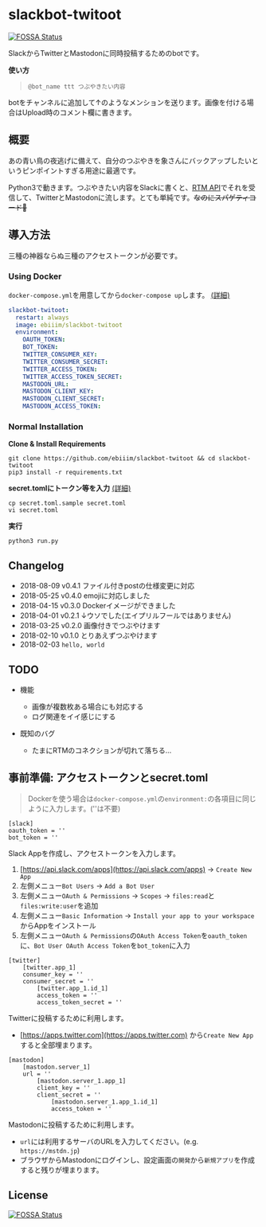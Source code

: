 # slackbot-twitoot
[![FOSSA Status](https://app.fossa.io/api/projects/git%2Bgithub.com%2Febiiim%2Fslackbot-twitoot.svg?type=shield)](https://app.fossa.io/projects/git%2Bgithub.com%2Febiiim%2Fslackbot-twitoot?ref=badge_shield)

SlackからTwitterとMastodonに同時投稿するためのbotです。

**使い方**
> `@bot_name ttt つぶやきたい内容`

botをチャンネルに追加して↑のようなメンションを送ります。画像を付ける場合はUpload時のコメント欄に書きます。

## 概要
あの青い鳥の夜逃げに備えて、自分のつぶやきを象さんにバックアップしたいというピンポイントすぎる用途に最適です。

Python3で動きます。つぶやきたい内容をSlackに書くと、[RTM API](https://api.slack.com/rtm)でそれを受信して、TwitterとMastodonに流します。とても単純です。~~なのにスパゲティコード🍝~~

## 導入方法
三種の神器ならぬ三種のアクセストークンが必要です。

### Using Docker

`docker-compose.yml`を用意してから`docker-compose up`します。 [(詳細)](#secret.toml)

```docker-compose.yml
slackbot-twitoot:
  restart: always
  image: ebiiim/slackbot-twitoot
  environment:
    OAUTH_TOKEN:
    BOT_TOKEN:
    TWITTER_CONSUMER_KEY:
    TWITTER_CONSUMER_SECRET:
    TWITTER_ACCESS_TOKEN:
    TWITTER_ACCESS_TOKEN_SECRET:
    MASTODON_URL:
    MASTODON_CLIENT_KEY:
    MASTODON_CLIENT_SECRET:
    MASTODON_ACCESS_TOKEN:
```

### Normal Installation

**Clone & Install Requirements**
```
git clone https://github.com/ebiiim/slackbot-twitoot && cd slackbot-twitoot
pip3 install -r requirements.txt
```

**secret.tomlにトークン等を入力** [(詳細)](#secret.toml)
```
cp secret.toml.sample secret.toml
vi secret.toml
```

**実行**
```
python3 run.py
```

## Changelog
- 2018-08-09 v0.4.1 ファイル付きpostの仕様変更に対応
- 2018-05-25 v0.4.0 emojiに対応しました
- 2018-04-15 v0.3.0 Dockerイメージができました
- 2018-04-01 v0.2.1 ↓ウソでした(エイプリルフールではありません)
- 2018-03-25 v0.2.0 画像付きでつぶやけます
- 2018-02-10 v0.1.0 とりあえずつぶやけます
- 2018-02-03 `hello, world`

## TODO
- 機能
    - 画像が複数枚ある場合にも対応する
    - ログ関連をイイ感じにする

- 既知のバグ
    - たまにRTMのコネクションが切れて落ちる...


## <a name="secret.toml"> 事前準備: アクセストークンとsecret.toml
> Dockerを使う場合は`docker-compose.yml`の`environment:`の各項目に同じように入力します。(''は不要)

```
[slack]
oauth_token = ''
bot_token = ''
```
Slack Appを作成し、アクセストークンを入力します。
1. [https://api.slack.com/apps](https://api.slack.com/apps) -> `Create New App`
1. 左側メニュー`Bot Users` -> `Add a Bot User`
1. 左側メニュー`OAuth & Permissions` -> `Scopes` -> `files:read`と`files:write:user`を追加
1. 左側メニュー`Basic Information` -> `Install your app to your workspace` からAppをインストール
1. 左側メニュー`OAuth & Permissions`の`OAuth Access Token`を`oauth_token`に、`Bot User OAuth Access Token`を`bot_token`に入力

```
[twitter]
    [twitter.app_1]
    consumer_key = ''
    consumer_secret = ''
        [twitter.app_1.id_1]
        access_token = ''
        access_token_secret = ''
```
Twitterに投稿するために利用します。
- [https://apps.twitter.com](https://apps.twitter.com) から`Create New App`すると全部埋まります。

```
[mastodon]
    [mastodon.server_1]
    url = ''
        [mastodon.server_1.app_1]
        client_key = ''
        client_secret = ''
            [mastodon.server_1.app_1.id_1]
            access_token = ''
```
Mastodonに投稿するために利用します。
- `url`には利用するサーバのURLを入力してください。(e.g. `https://mstdn.jp`)
- ブラウザからMastodonにログインし、設定画面の`開発`から`新規アプリ`を作成すると残りが埋まります。


## License
[![FOSSA Status](https://app.fossa.io/api/projects/git%2Bgithub.com%2Febiiim%2Fslackbot-twitoot.svg?type=large)](https://app.fossa.io/projects/git%2Bgithub.com%2Febiiim%2Fslackbot-twitoot?ref=badge_large)